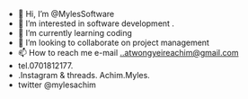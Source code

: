 - 👋 Hi, I’m @MylesSoftware
- 👀 I’m interested in software development .
- 🌱 I’m currently learning coding
- 💞️ I’m looking to collaborate on project management
- 📫 How to reach me e-mail ..atwongyeireachim@gmail.com
- tel.0701812177.
- .Instagram & threads. Achim.Myles.
- twitter @mylesachim

<!---
MylesSoftware/MylesSoftware is a ✨ special ✨ repository because its `README.md` (this file) appears on your GitHub profile.
You can click the Preview link to take a look at your changes.
--->
